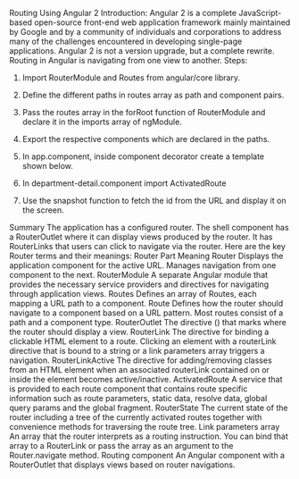 Routing Using  Angular 2
Introduction: Angular  2 is a complete JavaScript-based open-source front-end web application framework mainly maintained by Google and by a community of individuals and corporations to address many of the challenges encountered in developing single-page applications.
Angular 2 is not a version upgrade, but a complete rewrite.
Routing in Angular is navigating from one view to another.
Steps:
1. Import RouterModule and Routes from angular/core library.  
2. Define the different paths in routes array as path and component pairs.
3. Pass the routes array in the forRoot function of RouterModule and declare it in the imports array of ngModule.
4. Export the respective components which are declared in the paths.

5. In app.component, inside component decorator create a template shown below.
6. In department-detail.component import ActivatedRoute

7. Use the snapshot function to fetch the id from the URL and display it on the screen.


Summary
The application has a configured router. The shell component has a RouterOutlet where it can display views produced by the router. It has RouterLinks that users can click to navigate via the router.
Here are the key Router terms and their meanings:
Router Part	Meaning
Router	Displays the application component for the active URL. Manages navigation from one component to the next.
RouterModule	A separate Angular module that provides the necessary service providers and directives for navigating through application views.
Routes	Defines an array of Routes, each mapping a URL path to a component.
Route	Defines how the router should navigate to a component based on a URL pattern. Most routes consist of a path and a component type.
RouterOutlet	The directive (<router-outlet>) that marks where the router should display a view.
RouterLink	The directive for binding a clickable HTML element to a route. Clicking an element with a routerLink directive that is bound to a string or a link parameters array triggers a navigation.
RouterLinkActive	The directive for adding/removing classes from an HTML element when an associated routerLink contained on or inside the element becomes active/inactive.
ActivatedRoute	A service that is provided to each route component that contains route specific information such as route parameters, static data, resolve data, global query params and the global fragment.
RouterState	The current state of the router including a tree of the currently activated routes together with convenience methods for traversing the route tree.
Link parameters array	An array that the router interprets as a routing instruction. You can bind that array to a RouterLink or pass the array as an argument to the Router.navigate method.
Routing component	An Angular component with a RouterOutlet that displays views based on router navigations.



